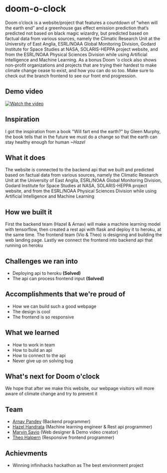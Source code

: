 # doom-o-clock
Doom o’clock is a website/project that features a countdown of “when will the earth end” and a greenhouse gas effect emission prediction that’s predicted not based on black magic wizardry, but predicted based on factual data from various sources, namely the Climatic Research Unit at the University of East Anglia, ESRL/NOAA Global Monitoring Division, Godard Institute for Space Studies at NASA, SOLARIS-HEPPA project website, and from the ESRL/NOAA Physical Sciences Division while using Artificial Intelligence and Machine Learning. As a bonus Doom 'o clock also shows non-profit organizations and projects that are trying their hardest to make climate change cease to exist, and how you can do so too. 
Make sure to check out the branch frontend to see our front end progression.

## Demo video
[![Watch the video](https://img.youtube.com/vi/grlAmeC-Rro/hqdefault.jpg)](https://www.youtube.com/watch?v=grlAmeC-Rro)

## Inspiration
I got the inspiration from a book "Will fart end the earth?" by Gleen Murphy, the book tells that in the future we must do a change so that the earth can stay healthy enough for human _~Hazel_

## What it does
The website is connected to the backend api that we built and predicted based on factual data from various sources, namely the Climatic Research Unit at the University of East Anglia, ESRL/NOAA Global Monitoring Division, Godard Institute for Space Studies at NASA, SOLARIS-HEPPA project website, and from the ESRL/NOAA Physical Sciences Division while using Artificial Intelligence and Machine Learning

## How we built it
First the backend team (Hazel & Arnav) will make a machine learning model with tensorflow, then created a rest api with flask and deploy it to heroku, at the same time. The frontend team (Vio & Theo) is designing and building the web landing page. Lastly we connect the frontend into backend api that running on heroku

## Challenges we ran into
- Deploying api to heroku **(Solved)**
- The api can process frontend input **(Solved)**

## Accomplishments that we're proud of
- How we can build such a good webpage
- The design is cool
- The frontend is so responsive

## What we learned
- How to work in team
- How to build an api
- How to connect to the api
- Never give up on solving bug

## What's next for Doom o'clock
We hope that after we make this website, our webpage visitors will more aware of climate change and try to prevent it

## Team
- [Arnav Pandey](https://github.com/splitxorpio) (Backend programmer)
- [Hazel Handrata](https://github.com/kittyofheaven) (Machine learning engineer & Rest api programmer) 
- [Marvin Savio](https://github.com/marvinsavio) (Web designer & Demo video creator) 
- [Theo Halpern](https://github.com/dumax315) (Responsive frontend programmer) 

## Achievments
- Winning infinihacks hackathon as The best environment project
